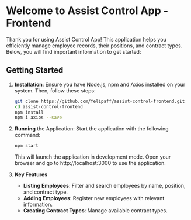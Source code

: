 # Welcome to Assist Control App - Frontend

Thank you for using Assist Control App! This application helps you efficiently manage employee records, their positions, and contract types. Below, you will find important information to get started:

## Getting Started

1. **Installation**: Ensure you have Node.js, npm and Axios installed on your system. Then, follow these steps:

    ```bash
    git clone https://github.com/felipaff/assist-control-frontend.git
    cd assist-control-frontend
    npm install
    npm i axios --save
    ```

2. **Running** the Application: Start the application with the following command:

    ```bash
    npm start
    ```

   This will launch the application in development mode. Open your browser and go to http://localhost:3000 to use the application.

3. **Key Features**
    - **Listing Employees**: Filter and search employees by name, position, and contract type.
    - **Adding Employees**: Register new employees with relevant information.
    - **Creating Contract Types**: Manage available contract types.
